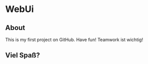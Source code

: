# WebUi

## About
This is my first project on GitHub. Have fun!
Teamwork ist wichtig!

## Viel Spaß?
